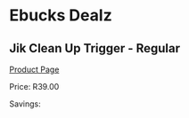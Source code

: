 
# Ebucks Dealz
## Jik Clean Up Trigger - Regular
[Product Page](https://www.ebucks.com/web/shop/productSelected.do?prodId=890509268&catId=908586136)

Price: R39.00

Savings: 


	